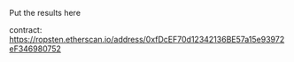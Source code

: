 Put the results here

contract:
https://ropsten.etherscan.io/address/0xfDcEF70d12342136BE57a15e93972eF346980752
